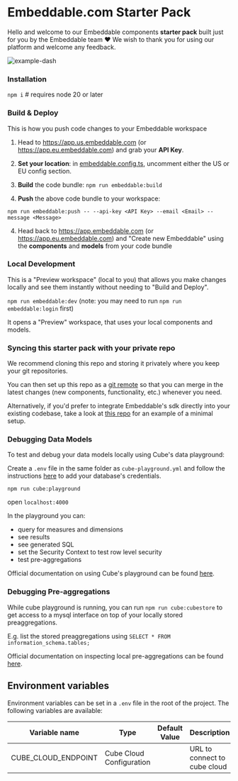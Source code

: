 # Embeddable.com Starter Pack

Hello and welcome to our Embeddable components **starter pack** built just for you by the Embeddable team ❤️ We wish to thank you for using our platform and welcome any feedback.

![example-dash](https://github.com/embeddable-hq/vanilla-components/assets/6795003/3f38f938-7848-4e25-8cc0-90160398f0a1)


### Installation

`npm i` # requires node 20 or later

### Build & Deploy
This is how you push code changes to your Embeddable workspace

 1. Head to https://app.us.embeddable.com (or https://app.eu.embeddable.com) and grab your **API Key**.

 2. **Set your location**: in [embeddable.config.ts](./embeddable.config.ts), uncomment either the US or EU config section.

 3. **Build** the code bundle: `npm run embeddable:build`

 4. **Push** the above code bundle to your workspace:
 
   `npm run embeddable:push -- --api-key <API Key> --email <Email> --message <Message>`

 4. Head back to https://app.embeddable.com (or https://app.eu.embeddable.com) and "Create new Embeddable" using the **components** and **models** from your code bundle

### Local Development
This is a "Preview workspace" (local to you) that allows you make changes locally and see them instantly without needing to "Build and Deploy".

`npm run embeddable:dev` (note: you may need to run `npm run embeddable:login` first)

It opens a "Preview" workspace, that uses your local components and models.

### Syncing this starter pack with your private repo

We recommend cloning this repo and storing it privately where you keep your git repositories.

You can then set up this repo as a [git remote](https://git-scm.com/book/en/v2/Git-Basics-Working-with-Remotes) so that you can merge in the latest changes (new components, functionality, etc.) whenever you need.

Alternatively, if you'd prefer to integrate Embeddable's sdk directly into your existing codebase, take a look at [this repo](https://github.com/embeddable-hq/onboarding) for an example of a minimal setup.

### Debugging Data Models
To test and debug your data models locally using Cube's data playground:

Create a `.env` file in the same folder as `cube-playground.yml` and follow the instructions [here](https://cube.dev/docs/product/configuration/data-sources) to add your database's credentials.

`npm run cube:playground`

open `localhost:4000`

In the playground you can:

- query for measures and dimensions
- see results
- see generated SQL
- set the Security Context to test row level security
- test pre-aggregations

Official documentation on using Cube's playground can be found [here](https://cube.dev/docs/product/workspace/playground#running-playground).


### Debugging Pre-aggregations

While cube playground is running, you can run `npm run cube:cubestore` to get access to a mysql interface on top of your locally stored preaggregations.

E.g. list the stored preaggregations using `SELECT * FROM information_schema.tables;`

Official documentation on inspecting local pre-aggregations can be found [here](https://cube.dev/docs/product/caching/using-pre-aggregations#inspecting-pre-aggregations).

## Environment variables

Environment variables can be set in a `.env` file in the root of the project. The following variables are available:

| Variable name       | Type                     | Default Value | Description                  |
|---------------------|--------------------------|---------------|------------------------------|
| CUBE_CLOUD_ENDPOINT | Cube Cloud Configuration |               | URL to connect to cube cloud |
